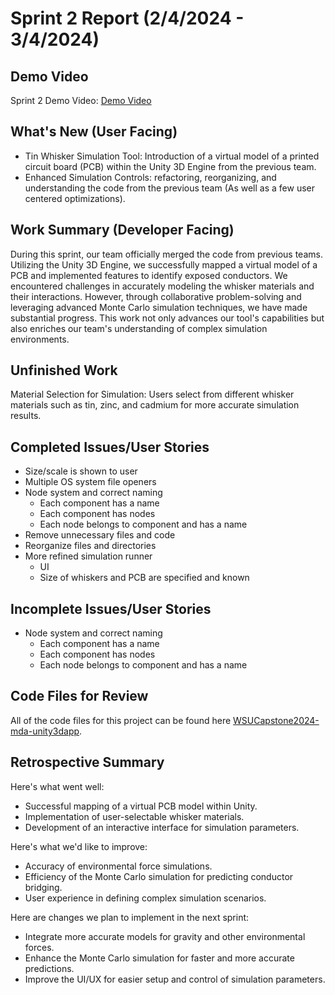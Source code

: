 # Sprint 2 Report (2/4/2024 - 3/4/2024)

## Demo Video
Sprint 2 Demo Video: [Demo Video](https://youtu.be/hJ81NFluXlo)   

## What's New (User Facing)
 * Tin Whisker Simulation Tool: Introduction of a virtual model of a printed circuit board (PCB) within the Unity 3D Engine from the previous team.
 * Enhanced Simulation Controls: refactoring, reorganizing, and understanding the code from the previous team (As well as a few user centered optimizations).

## Work Summary (Developer Facing)
During this sprint, our team officially merged the code from previous teams. Utilizing the Unity 3D Engine, we successfully mapped a virtual model of a PCB and implemented features to identify exposed conductors. We encountered challenges in accurately modeling the whisker materials and their interactions. However, through collaborative problem-solving and leveraging advanced Monte Carlo simulation techniques, we have made substantial progress. This work not only advances our tool's capabilities but also enriches our team's understanding of complex simulation environments.

## Unfinished Work
Material Selection for Simulation: Users select from different whisker materials such as tin, zinc, and cadmium for more accurate simulation results.

## Completed Issues/User Stories
  * Size/scale is shown to user 
  * Multiple OS system file openers 
  * Node system and correct naming 
     * Each component has a name
     * Each component has nodes
     * Each node belongs to component and has a name
  * Remove unnecessary files and code 
  * Reorganize files and directories 
  * More refined simulation runner 
     * UI
     * Size of whiskers and PCB are specified and known
 
 ## Incomplete Issues/User Stories
  * Node system and correct naming 
     * Each component has a name
     * Each component has nodes
     * Each node belongs to component and has a name

## Code Files for Review
All of the code files for this project can be found here
[WSUCapstone2024-mda-unity3dapp](https://github.com/WSUCptSCapstone-S24-F24/-mda-unity3dapp-).
 
## Retrospective Summary
Here's what went well:
  * Successful mapping of a virtual PCB model within Unity.
  * Implementation of user-selectable whisker materials.
  * Development of an interactive interface for simulation parameters.
 
Here's what we'd like to improve:
   * Accuracy of environmental force simulations.
   * Efficiency of the Monte Carlo simulation for predicting conductor bridging.
   * User experience in defining complex simulation scenarios.
  
Here are changes we plan to implement in the next sprint:
   * Integrate more accurate models for gravity and other environmental forces.
   * Enhance the Monte Carlo simulation for faster and more accurate predictions.
   * Improve the UI/UX for easier setup and control of simulation parameters.

